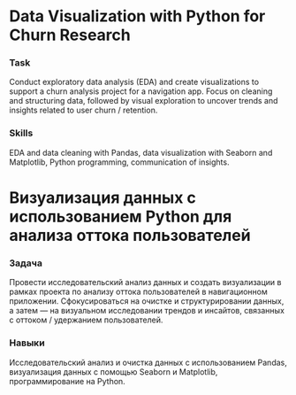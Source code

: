# Data Visualization with Python for Churn Research

### Task  
Conduct exploratory data analysis (EDA) and create visualizations to support a churn analysis project for a navigation app. Focus on cleaning and structuring data, followed by visual exploration to uncover trends and insights related to user churn / retention.

### Skills  
EDA and data cleaning with Pandas, data visualization with Seaborn and Matplotlib, Python programming, communication of insights.

# Визуализация данных с использованием Python для анализа оттока пользователей

### Задача  
Провести исследовательский анализ данных и создать визуализации в рамках проекта по анализу оттока пользователей в навигационном приложении. Сфокусироваться на очистке и структурировании данных, а затем — на визуальном исследовании трендов и инсайтов, связанных с оттоком / удержанием пользователей.

### Навыки  
Исследовательский анализ и очистка данных с использованием Pandas, визуализация данных с помощью Seaborn и Matplotlib, программирование на Python.
